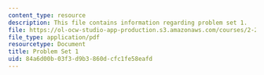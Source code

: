 ```yaml
---
content_type: resource
description: This file contains information regarding problem set 1.
file: https://ol-ocw-studio-app-production.s3.amazonaws.com/courses/2-29-numerical-fluid-mechanics-spring-2015/84a6d00b03f3d9b3860dcfc1fe58eafd_MIT2_29S15_PS1_SP2015_v3.pdf
file_type: application/pdf
resourcetype: Document
title: Problem Set 1
uid: 84a6d00b-03f3-d9b3-860d-cfc1fe58eafd
---
```

